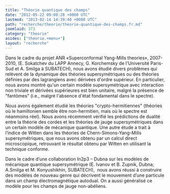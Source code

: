 ```yaml
---
title: "Théorie quantique des champs"
date: "2012-05-22 09:08:28 +0000 UTC"
lastmod: "2013-02-14 14:39:40 +0000 UTC"
path: "recherche/theorie/theorie-quantique-des-champs.fr.md"
joomlaid: 373
category: "theorie"
asides: ["theorie.+menu+"]
layout: "recherche"
---
```

Dans le cadre du projet ANR «Superconformal Yang-Mills theories», 2007-2010, (E. Sokatchev du LAPP Annecy, G. Korchemsky de l'Université Paris-Sud et A. Smilga à SUBATECH), nous avons étudié divers problèmes qui relèvent de la dynamique des théories supersymétriques ou des théories définies par des lagrangiens avec dérivées d'ordre supérieur. En particulier, nous avons montré qu'un certain modèle supersymétrique avec interaction non triviale et dérivées supérieures est bien unitaire, malgré la présence de "fantômes" (i.e., malgré l'absence d'état fondamental dans le spectre).

Nous avons également étudié les théories "crypto-hermitiennes" (théories où le hamiltonien semble être non-hermitien, mais où le spectre est néanmoins réel). Nous avons récemment vérifié les prédictions de dualité entre la théorie des cordes et les théories de jauge supersymétriques dans un certain modèle de mécanique quantique. Une autre étude a trait à  l’indice de Witten dans les théories de Chern-Simons-Yang-Mills supersymétriques, que nous avons obtenu par un calcul direct microscopique, retrouvant le résultat obtenu par Witten en utilisant la technique conforme.

Dans le cadre d’une collaboration In2p3 – Dubna sur les modèles de mécanique quantique supersymétrique (E. Ivanov et B. Zupnik, Dubna; A.Smilga et M. Konyushikhin, SUBATECH),  nous avons réussi à construire des modèles de nouveau genre qui décrivent le mouvement d’une particule dans un champ électromagnétique autodual. On a aussi généralisé ce modèle pour les champs de jauge non-abéliens.
